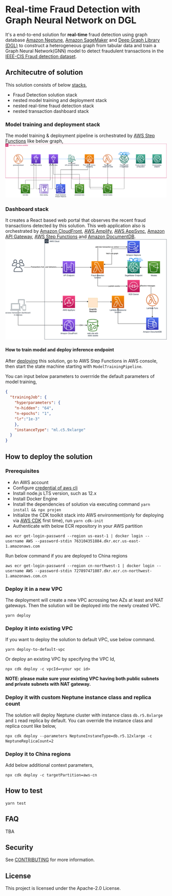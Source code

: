 # Real-time Fraud Detection with Graph Neural Network on DGL

It's a end-to-end solution for **real-time** fraud detection using graph database [Amazon Neptune][neptune], [Amazon SageMaker][sagemaker] and [Deep Graph Library (DGL)][dgl] to construct a heterogeneous graph from tabular data and train a Graph Neural Network(GNN) model to detect fraudulent transactions in the [IEEE-CIS Fraud detection dataset][ieee-fraud-detection].

## Architecutre of solution

This solution consists of below [stacks][cfn-stack],

- Fraud Detection solution stack
- nested model training and deployment stack
- nested real-time fraud detection stack
- nested transaction dashboard stack

### Model training and deployment stack

The model training & deployment pipeline is orchestrated by [AWS Step Functions][step-functions] like below graph,
![model training](./docs/model-training.png)

### Dashboard stack

It creates a React based web portal that observes the recent fraud transactions detected by this solution. This web application also is orchestrated by [Amazon CloudFront][cloudfront], [AWS Amplify][amplify], [AWS AppSync][appsync], [Amazon API Gateway][api], [AWS Step Functions][step-functions] and [Amazon DocumentDB][docdb].
![business system](./docs/system-arch.png)

#### How to train model and deploy inference endpoint

After [deploying](#how-to-deploy-the-solution) this solution, go to AWS Step Functions in AWS console, then start the state machine starting with `ModelTrainingPipeline`.

You can input below parameters to overrride the default parameters of model training,

```json
{
  "trainingJob": {
    "hyperparameters": {
    "n-hidden": "64",
    "n-epochs": "1",
    "lr":"1e-3"
    },
    "instanceType": "ml.c5.9xlarge"
  }
}
```

## How to deploy the solution

### Prerequisites

- An AWS account
- Configure [credential of aws cli][configure-aws-cli]
- Install node.js LTS version, such as 12.x
- Install Docker Engine
- Install the dependencies of solution via executing command `yarn install && npx projen`
- Initialize the CDK toolkit stack into AWS environment(only for deploying via [AWS CDK][aws-cdk] first time), run `yarn cdk-init`
- Authenticate with below ECR repository in your AWS partition
```shell
aws ecr get-login-password --region us-east-1 | docker login --username AWS --password-stdin 763104351884.dkr.ecr.us-east-1.amazonaws.com
```
Run below command if you are deployed to China regions
```shell
aws ecr get-login-password --region cn-northwest-1 | docker login --username AWS --password-stdin 727897471807.dkr.ecr.cn-northwest-1.amazonaws.com.cn
```

### Deploy it in a new VPC
The deployment will create a new VPC acrossing two AZs at least and NAT gateways. Then the solution will be deployed into the newly created VPC.
```shell
yarn deploy
```

### Deploy it into existing VPC
If you want to deploy the solution to default VPC, use below command.
```shell
yarn deploy-to-default-vpc
```
Or deploy an existing VPC by specifying the VPC Id,
```shell
npx cdk deploy -c vpcId=<your vpc id>
```

**NOTE: please make sure your existing VPC having both public subnets and private subnets with NAT gateway.**

### Deploy it with custom Neptune instance class and replica count

The solution will deploy Neptune cluster with instance class `db.r5.8xlarge` and `1` read replica by default. You can override the instance class and replica count like below,

```shell
npx cdk deploy --parameters NeptuneInstaneType=db.r5.12xlarge -c NeptuneReplicaCount=2 
```

### Deploy it to China regions
Add below additional context parameters,
```
npx cdk deploy -c targetPartition=aws-cn
```

## How to test
```shell
yarn test
```

## FAQ
TBA

## Security

See [CONTRIBUTING](CONTRIBUTING.md#security-issue-notifications) for more information.

## License

This project is licensed under the Apache-2.0 License.

[dgl]: https://www.dgl.ai/
[neptune]: https://aws.amazon.com/neptune/
[sagemaker]: https://aws.amazon.com/sagemaker/
[cloudfront]: https://aws.amazon.com/cloudfront/
[amplify]: https://aws.amazon.com/amplify/
[appsync]: https://aws.amazon.com/appsync/
[docdb]: https://aws.amazon.com/documentdb/
[api]: https://aws.amazon.com/api-gateway/
[step-functions]: https://aws.amazon.com/stepfunctions/
[ieee-fraud-detection]: https://www.kaggle.com/c/ieee-fraud-detection/
[configure-aws-cli]: https://docs.aws.amazon.com/zh_cn/cli/latest/userguide/cli-chap-configure.html
[aws-cdk]: https://aws.amazon.com/cdk/
[cfn-stack]: https://docs.aws.amazon.com/AWSCloudFormation/latest/UserGuide/stacks.html
